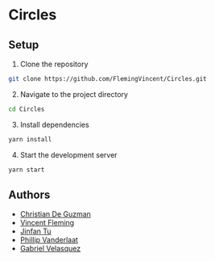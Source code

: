 # Circles

## Setup

1. Clone the repository

```bash
git clone https://github.com/FlemingVincent/Circles.git
```

2. Navigate to the project directory

```bash
cd Circles
```

3. Install dependencies

```bash
yarn install
```

4. Start the development server

```bash
yarn start
```

## Authors

- [Christian De Guzman](https://github.com/ChristianDeGuzmanUF)
- [Vincent Fleming](https://github.com/FlemingVincent)
- [Jinfan Tu]()
- [Phillip Vanderlaat](https://github.com/pvanderlaat)
- [Gabriel Velasquez](https://github.com/gabcoroba)
